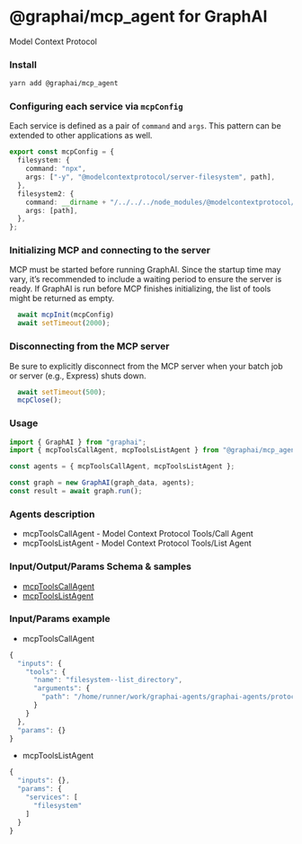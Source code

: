 
# @graphai/mcp_agent for GraphAI

Model Context Protocol

### Install

```sh
yarn add @graphai/mcp_agent
```

### Configuring each service via `mcpConfig`

Each service is defined as a pair of `command` and `args`. This pattern can be extended to other applications as well.

```TypeScript
export const mcpConfig = {
  filesystem: {
    command: "npx",
    args: ["-y", "@modelcontextprotocol/server-filesystem", path],
  },
  filesystem2: {
    command: __dirname + "/../../../node_modules/@modelcontextprotocol/server-filesystem/dist/index.js",
    args: [path],
  },
};
```

### Initializing MCP and connecting to the server

MCP must be started before running GraphAI. Since the startup time may vary, it’s recommended to include a waiting period to ensure the server is ready. If GraphAI is run before MCP finishes initializing, the list of tools might be returned as empty.

```TypeScript
  await mcpInit(mcpConfig)
  await setTimeout(2000);
```

### Disconnecting from the MCP server

Be sure to explicitly disconnect from the MCP server when your batch job or server (e.g., Express) shuts down.

```TypeScript
  await setTimeout(500);
  mcpClose();
```


### Usage

```typescript
import { GraphAI } from "graphai";
import { mcpToolsCallAgent, mcpToolsListAgent } from "@graphai/mcp_agent";

const agents = { mcpToolsCallAgent, mcpToolsListAgent };

const graph = new GraphAI(graph_data, agents);
const result = await graph.run();
```

### Agents description
- mcpToolsCallAgent - Model Context Protocol Tools/Call Agent
- mcpToolsListAgent - Model Context Protocol Tools/List Agent

### Input/Output/Params Schema & samples
 - [mcpToolsCallAgent](https://github.com/receptron/graphai/blob/main/docs/agentDocs/protocol/mcpToolsCallAgent.md)
 - [mcpToolsListAgent](https://github.com/receptron/graphai/blob/main/docs/agentDocs/protocol/mcpToolsListAgent.md)

### Input/Params example
 - mcpToolsCallAgent

```typescript
{
  "inputs": {
    "tools": {
      "name": "filesystem--list_directory",
      "arguments": {
        "path": "/home/runner/work/graphai-agents/graphai-agents/protocol/mcp-agent/lib/../tests/sample"
      }
    }
  },
  "params": {}
}
```

 - mcpToolsListAgent

```typescript
{
  "inputs": {},
  "params": {
    "services": [
      "filesystem"
    ]
  }
}
```










